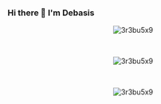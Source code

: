 ### Hi there 👋 I'm Debasis

<!--
**3r3bu5x9/3r3bu5x9** is a ✨ _special_ ✨ repository because its `README.md` (this file) appears on your GitHub profile.

Here are some ideas to get you started:

- 🔭 I’m currently working on ...
- 🌱 I’m currently learning ...
- 👯 I’m looking to collaborate on ...
- 🤔 I’m looking for help with ...
- 💬 Ask me about ...
- 📫 How to reach me: ...
- 😄 Pronouns: ...
- ⚡ Fun fact: ...
-->
<!-- Stats-->

<p align="center"><img src="https://github-readme-stats.vercel.app/api/top-langs?username=3r3bu5x9&theme=gruvbox&show_icons=true&locale=en&layout=compact" alt="3r3bu5x9" /></p>
<br>
<p align="center"><img src="https://github-readme-stats.vercel.app/api?username=3r3bu5x9&theme=gruvbox&show_icons=true&locale=en" alt="3r3bu5x9" /></p>
<br>
<p align="center"><img src="https://github-readme-streak-stats.herokuapp.com/?user=3r3bu5x9&theme=gruvbox" alt="3r3bu5x9" /></p>
